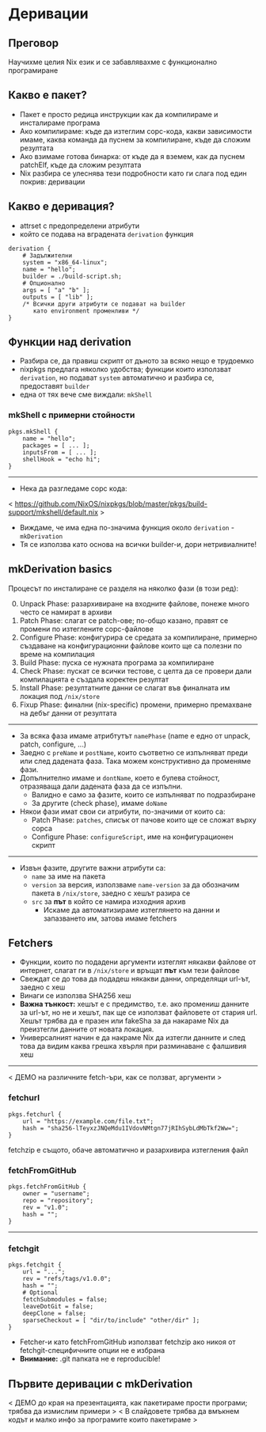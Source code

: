 # Деривации

## Преговор

Научихме целия Nix език и се забавлявахме с функционално програмиране

## Какво е пакет?

- Пакет е просто редица инструкции как да компилираме и инсталираме програма
- Ако компилираме: къде да изтеглим сорс-кода, какви зависимости имаме, каква команда да пуснем за компилиране, къде да сложим резултата
- Ако взимаме готова бинарка: от къде да я вземем, как да пуснем patchElf, къде да сложим резултата
- Nix разбира се улеснява тези подробности като ги слага под един покрив: деривации

## Какво е деривация?

- attrset с предопределени атрибути
- който се подава на вградената `derivation` функция

```
derivation {
    # Задължителни
    system = "x86_64-linux";
    name = "hello";
    builder = ./build-script.sh;
    # Опционално
    args = [ "a" "b" ];
    outputs = [ "lib" ];
    /* Всички други атрибути се подават на builder
       като environment променливи */
}
```

## Функции над derivation

- Разбира се, да правиш скрипт от дъното за всяко нещо е трудоемко
- nixpkgs предлага няколко удобства; функции които използват `derivation`, но подават `system` автоматично и разбира се, предоставят `builder`
- една от тях вече сме виждали: `mkShell`

### mkShell с примерни стойности

```
pkgs.mkShell {
    name = "hello";
    packages = [ ... ];
    inputsFrom = [ ... ];
    shellHook = "echo hi";
}
```

---

- Нека да разгледаме сорс кода:

< https://github.com/NixOS/nixpkgs/blob/master/pkgs/build-support/mkshell/default.nix >

- Виждаме, че има една по-значима функция около `derivation` - `mkDerivation`
- Тя се използва като основа на всички builder-и, дори нетривиалните!

## mkDerivation basics

Процесът по инсталиране се разделя на няколко фази (в този ред):

0. Unpack Phase: разархивиране на входните файлове, понеже много често се намират в архиви
1. Patch Phase: слагат се patch-ове; по-общо казано, правят се промени по изтеглените сорс-файлове
2. Configure Phase: конфигурира се средата за компилиране, примерно създаване на конфигурационни файлове които ще са полезни по време на компилация
3. Build Phase: пуска се нужната програма за компилиране
4. Check Phase: пускат се всички тестове, с целта да се провери дали компилацията е създала коректен резултат
5. Install Phase: резултатните данни се слагат във финалната им локация под `/nix/store`
6. Fixup Phase: финални (nix-specific) промени, примерно премахване на дебъг данни от резултата

---

- За всяка фаза имаме атрибтутът `namePhase` (name е едно от unpack, patch, configure, ...)
- Заедно с `preName` и `postName`, които съответно се изпълняват преди или след дадената фаза. Така можем конструктивно да променяме фази.
- Допълнително имаме и `dontName`, което е булева стойност, отразяваща дали дадената фаза да се изпълни.
  - Валидно е само за фазите, които се изпълняват по подразбиране
  - За другите (check phase), имаме `doName`
- Някои фази имат свои си атрибути, по-значими от които са:
  - Patch Phase: `patches`, списък от пачове които ще се сложат върху сорса
  - Configure Phase: `configureScript`, име на конфигурационен скрипт

---

- Извън фазите, другите важни атрибути са:
  - `name` за име на пакета
  - `version` за версия, използваме `name-version` за да обозначим пакета в `/nix/store`, заедно с хешът разира се
  - `src` за **път** в който се намира изходния архив
    - Искаме да автоматизираме изтеглянето на данни и запазването им, затова имаме fetchers

## Fetchers

- Функции, които по подадени аргументи изтеглят някакви файлове от интернет, слагат ги в `/nix/store` и връщат **път** към тези файлове
- Свеждат се до това да подадеш някакви данни, определящи url-ът, заедно с хеш
- Винаги се използва SHA256 хеш
- **Важна тънкост:** хешът е с предимство, т.е. ако промениш данните за url-ът, но не и хешът, пак ще се използват файловете от стария url.
  Хешът трябва да е празен или fakeSha за да накараме Nix да преизтегли данните от новата локация.
- Универсалният начин е да накраме Nix да изтегли данните и след това да видим каква грешка хвърля при разминаване с фалшивия хеш

---

< ДЕМО на различните fetch-ъри, как се ползват, аргументи >

### fetchurl

```
pkgs.fetchurl {
    url = "https://example.com/file.txt";
    hash = "sha256-lTeyxzJNQeMdu1IVdovNMtgn77jRIhSybLdMbTkf2Ww=";
}
```

fetchzip е същото, обаче автоматично и разархивира изтегления файл

### fetchFromGitHub

```
pkgs.fetchFromGitHub {
    owner = "username";
    repo = "repository";
    rev = "v1.0";
    hash = "";
}
```

---


### fetchgit

```
pkgs.fetchgit {
    url = "...";
    rev = "refs/tags/v1.0.0";
    hash = "";
    # Optional
    fetchSubmodules = false;
    leaveDotGit = false;
    deepClone = false;
    sparseCheckout = [ "dir/to/include" "other/dir" ];
}
```

- Fetcher-и като fetchFromGitHub използват fetchzip ако никоя от fetchgit-специфичните опции не е избрана
- **Внимание:** .git папката не е reproducible!

## Първите деривации с mkDerivation

< ДЕМО до края на презентацията, как пакетираме прости програми; трябва да измислим примери >
< В слайдовете трябва да вмъкнем кодът и малко инфо за програмите които пакетираме >

